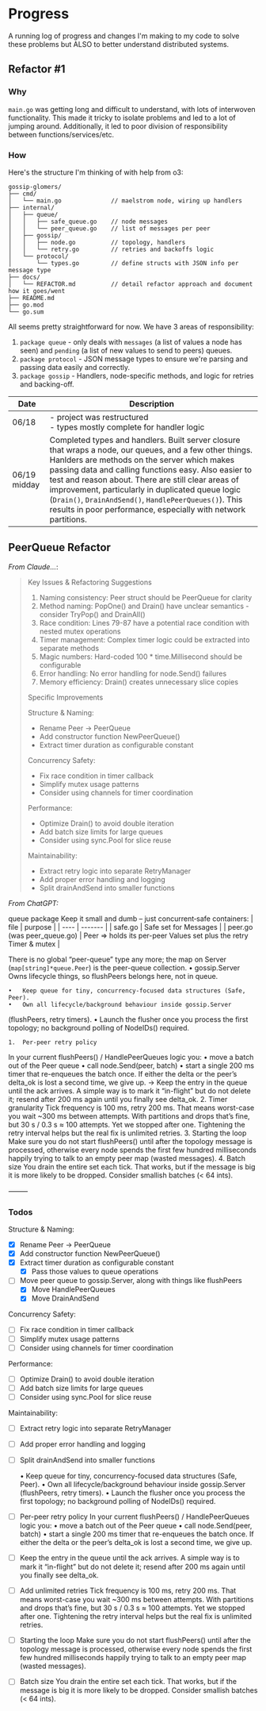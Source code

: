 # Progress
A running log of progress and changes I'm making to my code to solve these problems but ALSO to better understand distributed systems.


## Refactor #1
### Why
`main.go` was getting long and difficult to understand, with lots of interwoven functionality. This made it tricky to isolate problems and led to a lot of jumping around. Additionally, it led to poor division of responsibility between functions/services/etc.

### How
Here's the structure I'm thinking of with help from o3:

```
gossip-glomers/
├── cmd/
│   └── main.go              // maelstrom node, wiring up handlers
├── internal/
│   ├── queue/
│   │   ├── safe_queue.go    // node messages
│   │   └── peer_queue.go    // list of messages per peer
│   ├── gossip/
│   │   ├── node.go          // topology, handlers
│   │   └── retry.go         // retries and backoffs logic
│   └── protocol/
│       └── types.go         // define structs with JSON info per message type
├── docs/
│   └── REFACTOR.md          // detail refactor approach and document how it goes/went
├── README.md        
├── go.mod
└── go.sum
```

All seems pretty straightforward for now. We have 3 areas of responsibility:
1. `package queue` - only deals with `messages` (a list of values a node has seen) and `pending` (a list of new values to send to peers) queues.
2. `package protocol` - JSON message types to ensure we're parsing and passing data easily and correctly.
3. `package gossip` - Handlers, node-specific methods, and logic for retries and backing-off.


| Date         | Description                                                                                                                                                                                                                                                                                                                                                                                                                                           |
| ------------ | ----------------------------------------------------------------------------------------------------------------------------------------------------------------------------------------------------------------------------------------------------------------------------------------------------------------------------------------------------------------------------------------------------------------------------------------------------- |
| 06/18        | - project was restructured <br> - types mostly complete for handler logic <br>                                                                                                                                                                                                                                                                                                                                                                        |
| 06/19 midday | Completed types and handlers. Built server closure that wraps a node, our queues, and a few other things. Hanlders are methods on the server which makes passing data and calling functions easy. Also easier to test and reason about. There are still clear areas of improvement, particularly in duplicated queue logic (`Drain()`, `DrainAndSend()`, `HandlePeerQueues()`). This results in poor performance, especially with network partitions. |

## PeerQueue Refactor

*From Claude...*:

>Key Issues & Refactoring Suggestions
>
>  1. Naming consistency: Peer struct should be PeerQueue for clarity
>  2. Method naming: PopOne() and Drain() have unclear semantics - consider TryPop() and DrainAll()
>  3. Race condition: Lines 79-87 have a potential race condition with nested mutex operations
>  4. Timer management: Complex timer logic could be extracted into separate methods
>  5. Magic numbers: Hard-coded 100 * time.Millisecond should be configurable
>  6. Error handling: No error handling for node.Send() failures
>  7. Memory efficiency: Drain() creates unnecessary slice copies
>
>  Specific Improvements
>
>  Structure & Naming:
>  - Rename Peer → PeerQueue
>  - Add constructor function NewPeerQueue()
>  - Extract timer duration as configurable constant
>
>  Concurrency Safety:
>  - Fix race condition in timer callback
>  - Simplify mutex usage patterns
>  - Consider using channels for timer coordination
>
>  Performance:
>  - Optimize Drain() to avoid double iteration
>  - Add batch size limits for large queues
>  - Consider using sync.Pool for slice reuse
>
>  Maintainability:
>  - Extract retry logic into separate RetryManager
>  - Add proper error handling and logging
>  - Split drainAndSend into smaller functions

*From ChatGPT:*

queue package
Keep it small and dumb – just concurrent‐safe containers:
| file | purpose |
| ---- | ------- |
| safe.go | Safe set for Messages |
| peer.go (was peer_queue.go) | Peer ⇒ holds its per-peer Values set plus the retry Timer & mutex |

There is no global “peer-queue” type any more; the map on Server
(`map[string]*queue.Peer`) is the peer-queue collection.
	•	gossip.Server
Owns lifecycle things, so flushPeers belongs here, not in queue.

	•	Keep queue for tiny, concurrency-focused data structures (Safe, Peer).
	•	Own all lifecycle/background behaviour inside gossip.Server
(flushPeers, retry timers).
	•	Launch the flusher once you process the first topology; no background polling
of NodeIDs() required.

	1.	Per-peer retry policy
In your current flushPeers() / HandlePeerQueues logic you:
	•	move a batch out of the Peer queue
	•	call node.Send(peer, batch)
	•	start a single 200 ms timer that re-enqueues the batch once.
If either the delta or the peer’s delta_ok is lost a second time, we give up.
→ Keep the entry in the queue until the ack arrives.  A simple way is to mark it “in-flight” but do not delete it; resend after 200 ms again until you finally see delta_ok.
	2.	Timer granularity
Tick frequency is 100 ms, retry 200 ms.
That means worst-case you wait ~300 ms between attempts.
With partitions and drops that’s fine, but 30 s / 0.3 s ≈ 100 attempts.
Yet we stopped after one.  Tightening the retry interval helps but the real fix is unlimited retries.
	3.	Starting the loop
Make sure you do not start flushPeers() until after the topology message is processed, otherwise every node spends the first few hundred milliseconds happily trying to talk to an empty peer map (wasted messages).
	4.	Batch size
You drain the entire set each tick.  That works, but if the message is big it is more likely to be dropped.  Consider smallish batches (< 64 ints).

⸻


### Todos

Structure & Naming:
  - [x] Rename Peer → PeerQueue
  - [x] Add constructor function NewPeerQueue()
  - [x] Extract timer duration as configurable constant
    - [x] Pass those values to queue operations
  - [ ] Move peer queue to gossip.Server, along with things like flushPeers
    - [x] Move HandlePeerQueues
    - [x] Move DrainAndSend

  Concurrency Safety:
  - [ ] Fix race condition in timer callback
  - [ ] Simplify mutex usage patterns
  - [ ] Consider using channels for timer coordination

  Performance:
  - [ ] Optimize Drain() to avoid double iteration
  - [ ] Add batch size limits for large queues
  - [ ] Consider using sync.Pool for slice reuse

  Maintainability:
  - [ ] Extract retry logic into separate RetryManager
  - [ ] Add proper error handling and logging
  - [ ] Split drainAndSend into smaller functions

	•	Keep queue for tiny, concurrency-focused data structures (Safe, Peer).
	•	Own all lifecycle/background behaviour inside gossip.Server
(flushPeers, retry timers).
	•	Launch the flusher once you process the first topology; no background polling
of NodeIDs() required.

- [ ] Per-peer retry policy
        In your current flushPeers() / HandlePeerQueues logic you:
          •	move a batch out of the Peer queue
          •	call node.Send(peer, batch)
          •	start a single 200 ms timer that re-enqueues the batch once.
        If either the delta or the peer’s delta_ok is lost a second time, we give up.
- [ ] Keep the entry in the queue until the ack arrives.  A simple way is to mark it “in-flight” but do not delete it; resend after 200 ms again until you finally see delta_ok.
- [ ] Add unlimited retries
        Tick frequency is 100 ms, retry 200 ms.
        That means worst-case you wait ~300 ms between attempts.
        With partitions and drops that’s fine, but 30 s / 0.3 s ≈ 100 attempts.
        Yet we stopped after one.  Tightening the retry interval helps but the real fix is unlimited retries.
- [ ] Starting the loop
        Make sure you do not start flushPeers() until after the topology message is processed, otherwise every node spends the first few hundred milliseconds happily trying to talk to an empty peer map (wasted messages).
- [ ] Batch size
        You drain the entire set each tick.  That works, but if the message is big it is more likely to be dropped.  Consider smallish batches (< 64 ints).